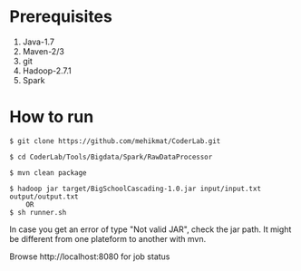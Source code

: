 Prerequisites
===============
1. Java-1.7
2. Maven-2/3
3. git
4. Hadoop-2.7.1
5. Spark

How to run
===============
    $ git clone https://github.com/mehikmat/CoderLab.git

    $ cd CoderLab/Tools/Bigdata/Spark/RawDataProcessor
    
    $ mvn clean package

    $ hadoop jar target/BigSchoolCascading-1.0.jar input/input.txt output/output.txt
        OR
    $ sh runner.sh

  In case you get an error of type "Not valid JAR", check the jar path. It might be different from one plateform to another with mvn.


Browse http://localhost:8080 for job status
